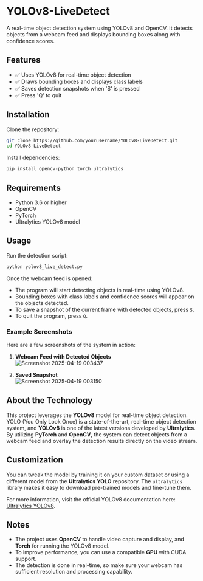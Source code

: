 # YOLOv8-LiveDetect

A real-time object detection system using YOLOv8 and OpenCV. It detects objects from a webcam feed and displays bounding boxes along with confidence scores.

## Features
- ✅ Uses YOLOv8 for real-time object detection  
- ✅ Draws bounding boxes and displays class labels  
- ✅ Saves detection snapshots when 'S' is pressed  
- ✅ Press 'Q' to quit  

## Installation

Clone the repository:
```sh
git clone https://github.com/yourusername/YOLOv8-LiveDetect.git
cd YOLOv8-LiveDetect
```

Install dependencies:
```sh
pip install opencv-python torch ultralytics
```

## Requirements
- Python 3.6 or higher  
- OpenCV  
- PyTorch  
- Ultralytics YOLOv8 model

## Usage

Run the detection script:
```sh
python yolov8_live_detect.py
```

Once the webcam feed is opened:
- The program will start detecting objects in real-time using YOLOv8.
- Bounding boxes with class labels and confidence scores will appear on the objects detected.
- To save a snapshot of the current frame with detected objects, press `S`.
- To quit the program, press `Q`.

### Example Screenshots
Here are a few screenshots of the system in action:

1. **Webcam Feed with Detected Objects**  
   ![Screenshot 2025-04-19 003437](https://github.com/user-attachments/assets/c5c89771-9614-4f13-9afb-cfb22f4548ba)


2. **Saved Snapshot**  
   ![Screenshot 2025-04-19 003150](https://github.com/user-attachments/assets/61f516b9-b3d9-4965-a878-e7e8412e3e58)


## About the Technology

This project leverages the **YOLOv8** model for real-time object detection. YOLO (You Only Look Once) is a state-of-the-art, real-time object detection system, and **YOLOv8** is one of the latest versions developed by **Ultralytics**. By utilizing **PyTorch** and **OpenCV**, the system can detect objects from a webcam feed and overlay the detection results directly on the video stream.

## Customization

You can tweak the model by training it on your custom dataset or using a different model from the **Ultralytics YOLO** repository. The `ultralytics` library makes it easy to download pre-trained models and fine-tune them.

For more information, visit the official YOLOv8 documentation here: [Ultralytics YOLOv8](https://github.com/ultralytics/yolov8).

## Notes
- The project uses **OpenCV** to handle video capture and display, and **Torch** for running the YOLOv8 model.
- To improve performance, you can use a compatible **GPU** with CUDA support.
- The detection is done in real-time, so make sure your webcam has sufficient resolution and processing capability.
